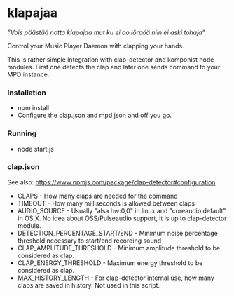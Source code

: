 # klapajaa
_”Vois päästää notta klapajaa mut ku ei oo lörpöä niin ei aski tohaja”_

Control your Music Player Daemon with clapping your hands.

This is rather simple integration with clap-detector and komponist node modules. First one detects the clap and later one sends command to your MPD instance.

### Installation
* npm install
* Configure the clap.json and mpd.json and off you go.

### Running
* node start.js

### clap.json

See also: https://www.npmjs.com/package/clap-detector#configuration

* CLAPS - How many claps are needed for the command
* TIMEOUT - How many milliseconds is allowed between claps
* AUDIO_SOURCE - Usually "alsa hw:0,0" in linux and "coreaudio default" in OS X. No idea about OSS/Pulseaudio support, it is up to clap-detector module.
* DETECTION_PERCENTAGE_START/END - Minimum noise percentage threshold necessary to start/end recording sound
* CLAP_AMPLITUDE_THRESHOLD - Minimum amplitude threshold to be considered as clap.
* CLAP_ENERGY_THRESHOLD - Maximum energy threshold to be considered as clap.
* MAX_HISTORY_LENGTH - For clap-detector internal use, how many claps are saved in history. Not used in this script.
